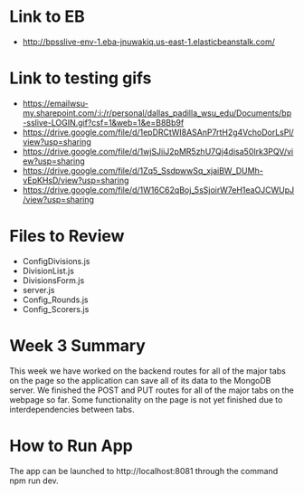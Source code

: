 # Link to EB
- http://bpsslive-env-1.eba-jnuwakiq.us-east-1.elasticbeanstalk.com/

# Link to testing gifs
- https://emailwsu-my.sharepoint.com/:i:/r/personal/dallas_padilla_wsu_edu/Documents/bp-sslive-LOGIN.gif?csf=1&web=1&e=B8Bb9f
- https://drive.google.com/file/d/1epDRCtWI8ASAnP7rtH2g4VchoDorLsPl/view?usp=sharing
- https://drive.google.com/file/d/1wjSJiiJ2pMR5zhU7Qj4disa50Irk3PQV/view?usp=sharing
- https://drive.google.com/file/d/1Zq5_SsdpwwSq_xjaiBW_DUMh-vEpKHsD/view?usp=sharing
- https://drive.google.com/file/d/1W16C62qBoj_5sSjoirW7eH1eaOJCWUpJ/view?usp=sharing

# Files to Review
- ConfigDivisions.js
- DivisionList.js
- DivisionsForm.js
- server.js
- Config_Rounds.js
- Config_Scorers.js

# Week 3 Summary  
This week we have worked on the backend routes for all of the major tabs on the page so the application can save all of its data to the MongoDB server. We finished the POST and PUT routes for all of the major tabs on the webpage so far. Some functionality on the page is not yet finished due to interdependencies between tabs.

# How to Run App
The app can be launched to http://localhost:8081 through the command
npm run dev.
